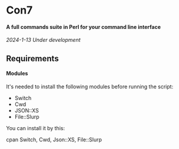 # Con7

#### A full commands suite in Perl for your command line interface

*2024-1-13 Under development*

## Requirements

#### Modules

It's needed to install the following modules before running the script:

- Switch
- Cwd
- JSON::XS
- File::Slurp

You can install it by this:

cpan Switch, Cwd, Json::XS, File::Slurp